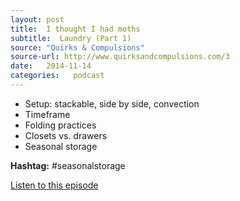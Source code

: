 ```yaml
---
layout: post
title:  I thought I had moths
subtitle:  Laundry (Part 1)
source: "Quirks & Compulsions"
source-url: http://www.quirksandcompulsions.com/3
date:   2014-11-14
categories:   podcast
---
```


* Setup: stackable, side by side, convection
* Timeframe
* Folding practices
* Closets vs. drawers
* Seasonal storage

<p class="sans-s"><strong>Hashtag:</strong> #seasonalstorage</p>

<div class="spacing-above">
  <a href="http://www.quirksandcompulsions.com/3" class="primary-button">Listen to this episode</a>
</div>
